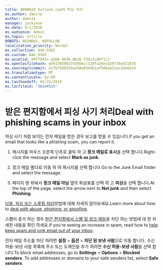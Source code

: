 ```yaml
---
title: 8000029 Outlook.com의 피싱 처리
ms.author: daeite
author: daeite
manager: jackiesm
ms.date: 5/1/2018
ms.audience: Admin
ms.topic: article
ROBOTS: NOINDEX, NOFOLLOW
localization_priority: Normal
ms.collection: Adm_O365
ms.custom: Adm_O365
ms.assetid: 99ff945c-a5b0-463b-8626-734c2c88f1c3
ms.openlocfilehash: ed917050637d3984cc120fa26ecb29719a921878
ms.sourcegitcommit: d1fb75d8359a248a03ddb1af50bab31ec3de6e2d
ms.translationtype: MT
ms.contentlocale: ko-KR
ms.lasthandoff: 02/25/2019
ms.locfileid: "30244515"
---
```

# <a name="deal-with-phishing-scams-in-your-inbox"></a><span data-ttu-id="5e64f-102">받은 편지함에서 피싱 사기 처리</span><span class="sxs-lookup"><span data-stu-id="5e64f-102">Deal with phishing scams in your inbox</span></span>

<span data-ttu-id="5e64f-103">피싱 사기 처럼 보이는 전자 메일을 받은 경우 보고를 받을 수 있습니다.</span><span class="sxs-lookup"><span data-stu-id="5e64f-103">If you get an email that looks like a phishing scam, you can report it.</span></span>
  
1. <span data-ttu-id="5e64f-104">메시지를 마우스 오른쪽 단추로 클릭 하 고 **정크 메일로 표시**를 선택 합니다.</span><span class="sxs-lookup"><span data-stu-id="5e64f-104">Right-click the message and select **Mark as junk**.</span></span> 
    
2. <span data-ttu-id="5e64f-105">정크 메일 폴더로 이동 하 여 메시지를 선택 합니다.</span><span class="sxs-lookup"><span data-stu-id="5e64f-105">Go to the Junk Email folder and select the message.</span></span>
    
3. <span data-ttu-id="5e64f-106">페이지 맨 위에서 **정크 메일 아님** 옆의 화살표를 선택 하 고 **피싱**을 선택 합니다.</span><span class="sxs-lookup"><span data-stu-id="5e64f-106">At the top of the page, select the arrow next to **Not junk** and then select **Phishing**.</span></span> 
    
<span data-ttu-id="5e64f-107">[남용, 피싱 또는 스푸핑 처리](https://go.microsoft.com/fwlink/p/?linkid=873139)방법에 대해 자세히 알아보세요.</span><span class="sxs-lookup"><span data-stu-id="5e64f-107">Learn more about how to [deal with abuse, phishing, or spoofing](https://go.microsoft.com/fwlink/p/?linkid=873139).</span></span>
  
<span data-ttu-id="5e64f-108">스팸이 증가 하는 경우 [받은 편지함에서 스팸 및 정크 메일](https://go.microsoft.com/fwlink/p/?linkid=873140)을 차단 하는 방법에 대 한 자세한 내용을 확인 하세요.</span><span class="sxs-lookup"><span data-stu-id="5e64f-108">If you're seeing an increase in spam, read how to [help keep spam and junk email out of your inbox](https://go.microsoft.com/fwlink/p/?linkid=873140).</span></span>
  
<span data-ttu-id="5e64f-p101">전자 메일 주소를 차단 하려면 **설정** \> **옵션** \> **차단 된 보낸 사람**으로 이동 합니다. 수신 허용-보낸 사람 목록에 주소 또는 도메인을 추가 하려면 **수신 허용-보낸 사람**을 선택 합니다.</span><span class="sxs-lookup"><span data-stu-id="5e64f-p101">To block email addresses, go to **Settings** \> **Options** \> **Blocked senders**. To add addresses or domains to your safe senders list, select **Safe senders**.</span></span> 
  

